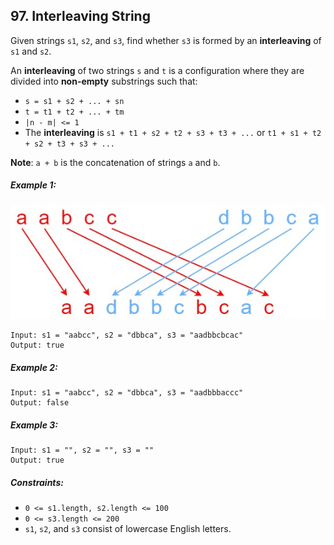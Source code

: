 ## 97. Interleaving String

Given strings ```s1```, ```s2```, and ```s3```, find whether ```s3``` is formed by an **interleaving** of ```s1``` and ```s2```.

An **interleaving** of two strings ```s``` and ```t``` is a configuration where they are divided into **non-empty** substrings such that:

* ```s = s1 + s2 + ... + sn```
* ```t = t1 + t2 + ... + tm```
* ```|n - m| <= 1```
* The **interleaving** is ```s1 + t1 + s2 + t2 + s3 + t3 + ...``` or ```t1 + s1 + t2 + s2 + t3 + s3 + ...```

**Note**: ```a + b``` is the concatenation of strings ```a``` and ```b```.

##### Example 1:

![Example 1](images/example1.jpg)

```
Input: s1 = "aabcc", s2 = "dbbca", s3 = "aadbbcbcac"
Output: true
```
##### Example 2:
```
Input: s1 = "aabcc", s2 = "dbbca", s3 = "aadbbbaccc"
Output: false
```
##### Example 3:
```
Input: s1 = "", s2 = "", s3 = ""
Output: true
```

##### Constraints:

* ```0 <= s1.length, s2.length <= 100```
* ```0 <= s3.length <= 200```
* ```s1```, ```s2```, and ```s3``` consist of lowercase English letters.